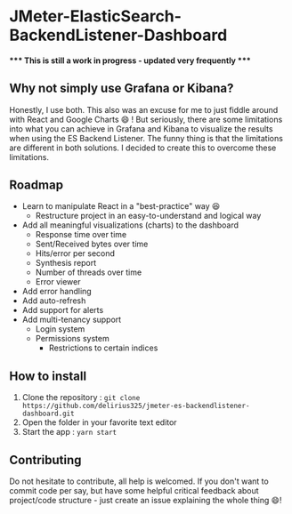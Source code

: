 # JMeter-ElasticSearch-BackendListener-Dashboard

#### *** This is still a work in progress - updated very frequently ***

## Why not simply use Grafana or Kibana?
Honestly, I use both. This also was an excuse for me to just fiddle around with React and Google Charts :smile: ! But seriously, there are some limitations into what you can achieve in Grafana and Kibana to visualize the results when using the ES Backend Listener. The funny thing is that the limitations are different in both solutions. I decided to create this to overcome these limitations.

## Roadmap
* Learn to manipulate React in a "best-practice" way :laughing:
  * Restructure project in an easy-to-understand and logical way
* Add all meaningful visualizations (charts) to the dashboard
  * Response time over time
  * Sent/Received bytes over time
  * Hits/error per second
  * Synthesis report
  * Number of threads over time
  * Error viewer
* Add error handling
* Add auto-refresh
* Add support for alerts
* Add multi-tenancy support
  * Login system
  * Permissions system
    * Restrictions to certain indices
    
## How to install

1. Clone the repository : ```git clone https://github.com/delirius325/jmeter-es-backendlistener-dashboard.git```
2. Open the folder in your favorite text editor
3. Start the app : ```yarn start```

## Contributing
Do not hesitate to contribute, all help is welcomed. If you don't want to commit code per say, but have some helpful critical feedback about project/code structure - just create an issue explaining the whole thing :smile:!
